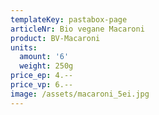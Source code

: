 ```yaml
---
templateKey: pastabox-page
articleNr: Bio vegane Macaroni
product: BV-Macaroni
units:
  amount: '6'
  weight: 250g
price_ep: 4.--
price_vp: 6.--
image: /assets/macaroni_5ei.jpg
---
```


